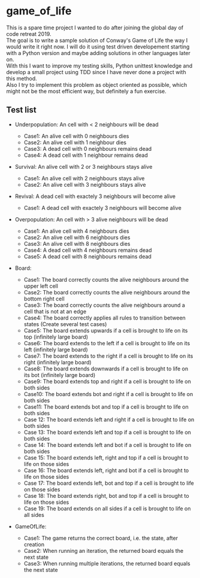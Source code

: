# game_of_life

This is a spare time project I wanted to do after joining the global day of code retreat 2019.
<br>
The goal is to write a sample solution of Conway's Game of Life the way I would write it right now. I will do it using test driven developement starting with a Python version and maybe adding solutions in other languages later on.
<br>
With this I want to improve my testing skills, Python unittest knowledge and develop a small project using TDD since I have never done a project with this method.
<br>
Also I try to implement this problem as object oriented as possible, which might not be the most efficient way, but definitely a fun exercise.


## Test list
- Underpopulation: An cell with < 2 neighbours will be dead
  - Case1: An alive cell with 0 neighbours dies
  - Case2: An alive cell with 1 neighbour dies
  - Case3: A dead cell with 0 neighbours remains dead
  - Case4: A dead cell with 1 neighbour remains dead
- Survival: An alive cell with 2 or 3 neighbours stays alive
  - Case1: An alive cell with 2 neighbours stays alive
  - Case2: An alive cell with 3 neighbours stays alive
- Revival: A dead cell with exactely 3 neighbours will become alive
  - Case1: A dead cell with exactely 3 neighbours will become alive
- Overpopulation: An cell with > 3 alive neighbours will be dead
  - Case1: An alive cell with 4 neighbours dies
  - Case2: An alive cell with 6 neighbours dies
  - Case3: An alive cell with 8 neighbours dies
  - Case4: A dead cell with 4 neighbours remains dead
  - Case5: A dead cell with 8 neighbours remains dead
  
- Board: 
  - Case1: The board correctly counts the alive neighbours around the upper left cell
  - Case2: The board correctly counts the alive neighbours around the bottom right cell
  - Case3: The board correctly counts the alive neighbours around a cell that is not at an edge
  - Case4: The board correctly applies all rules to transition between states (Create several test cases)
  - Case5: The board extends upwards if a cell is brought to life on its top (infinitely large board)
  - Case6: The board extends to the left if a cell is brought to life on its left (infinitely large board)
  - Case7: The board extends to the right if a cell is brought to life on its right (infinitely large board)
  - Case8: The board extends downwards if a cell is brought to life on its bot (infinitely large board)
  - Case9: The board extends top and right if a cell is brought to life on both sides
  - Case10: The board extends bot and right if a cell is brought to life on both sides
  - Case11: The board extends bot and top if a cell is brought to life on both sides
  - Case 12: The board extends left and right if a cell is brought to life on both sides
  - Case 13: The board extends left and top if a cell is brought to life on both sides
  - Case 14: The board extends left and bot if a cell is brought to life on both sides
  - Case 15: The board extends left, right and top if a cell is brought to life on those sides
  - Case 16: The board extends left, right and bot if a cell is brought to life on those sides
  - Case 17: The board extends left, bot and top if a cell is brought to life on those sides
  - Case 18: The board extends right, bot and top if a cell is brought to life on those sides
  - Case 19: The board extends on all sides if a cell is brought to life on all sides

- GameOfLife:
  - Case1: The game returns the correct board, i.e. the state, after creation
  - Case2: When running an iteration, the returned board equals the next state
  - Case3: When running multiple iterations, the returned board equals the next state
